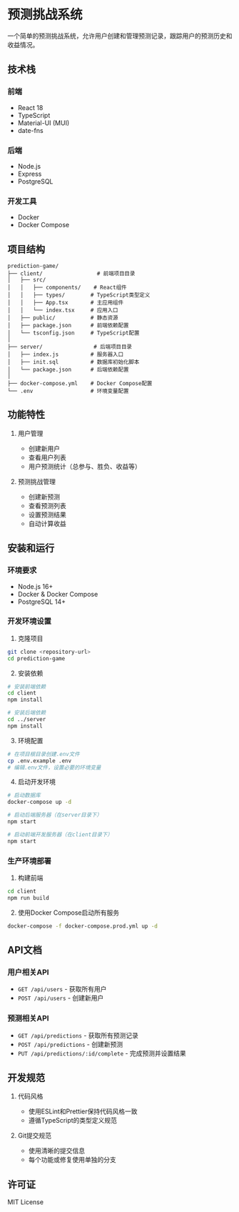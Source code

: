 # 预测挑战系统

一个简单的预测挑战系统，允许用户创建和管理预测记录，跟踪用户的预测历史和收益情况。

## 技术栈

### 前端
- React 18
- TypeScript
- Material-UI (MUI)
- date-fns

### 后端
- Node.js
- Express
- PostgreSQL

### 开发工具
- Docker
- Docker Compose

## 项目结构

```
prediction-game/
├── client/                 # 前端项目目录
│   ├── src/
│   │   ├── components/    # React组件
│   │   ├── types/        # TypeScript类型定义
│   │   ├── App.tsx       # 主应用组件
│   │   └── index.tsx     # 应用入口
│   ├── public/           # 静态资源
│   ├── package.json      # 前端依赖配置
│   └── tsconfig.json     # TypeScript配置
│
├── server/                # 后端项目目录
│   ├── index.js          # 服务器入口
│   ├── init.sql          # 数据库初始化脚本
│   └── package.json      # 后端依赖配置
│
├── docker-compose.yml    # Docker Compose配置
└── .env                  # 环境变量配置
```

## 功能特性

1. 用户管理
   - 创建新用户
   - 查看用户列表
   - 用户预测统计（总参与、胜负、收益等）

2. 预测挑战管理
   - 创建新预测
   - 查看预测列表
   - 设置预测结果
   - 自动计算收益

## 安装和运行

### 环境要求
- Node.js 16+
- Docker & Docker Compose
- PostgreSQL 14+

### 开发环境设置

1. 克隆项目
```bash
git clone <repository-url>
cd prediction-game
```

2. 安装依赖
```bash
# 安装前端依赖
cd client
npm install

# 安装后端依赖
cd ../server
npm install
```

3. 环境配置
```bash
# 在项目根目录创建.env文件
cp .env.example .env
# 编辑.env文件，设置必要的环境变量
```

4. 启动开发环境
```bash
# 启动数据库
docker-compose up -d

# 启动后端服务器（在server目录下）
npm start

# 启动前端开发服务器（在client目录下）
npm start
```

### 生产环境部署

1. 构建前端
```bash
cd client
npm run build
```

2. 使用Docker Compose启动所有服务
```bash
docker-compose -f docker-compose.prod.yml up -d
```

## API文档

### 用户相关API
- `GET /api/users` - 获取所有用户
- `POST /api/users` - 创建新用户

### 预测相关API
- `GET /api/predictions` - 获取所有预测记录
- `POST /api/predictions` - 创建新预测
- `PUT /api/predictions/:id/complete` - 完成预测并设置结果

## 开发规范

1. 代码风格
   - 使用ESLint和Prettier保持代码风格一致
   - 遵循TypeScript的类型定义规范

2. Git提交规范
   - 使用清晰的提交信息
   - 每个功能或修复使用单独的分支

## 许可证

MIT License 